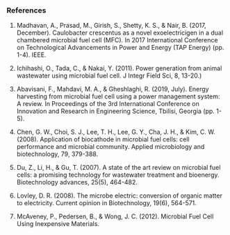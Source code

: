 ### References

1.	Madhavan, A., Prasad, M., Girish, S., Shetty, K. S., & Nair, B. (2017, December). Caulobacter crescentus as a novel exoelectricigen in a dual chambered microbial fuel cell (MFC). In 2017 International Conference on Technological Advancements in Power and Energy (TAP Energy) (pp. 1-4). IEEE.

2.	Ichihashi, O., Tada, C., & Nakai, Y. (2011). Power generation from animal wastewater using microbial fuel cell. J Integr Field Sci, 8, 13-20.)

3.	Abavisani, F., Mahdavi, M. A., & Gheshlaghi, R. (2019, July). Energy harvesting from microbial fuel cell using a power management system: A review. In Proceedings of the 3rd International Conference on Innovation and Research in Engineering Science, Tbilisi, Georgia (pp. 1-5). 

4.	Chen, G. W., Choi, S. J., Lee, T. H., Lee, G. Y., Cha, J. H., & Kim, C. W. (2008). Application of biocathode in microbial fuel cells: cell performance and microbial community. Applied microbiology and biotechnology, 79, 379-388.

5.	Du, Z., Li, H., & Gu, T. (2007). A state of the art review on microbial fuel cells: a promising technology for wastewater treatment and bioenergy. Biotechnology advances, 25(5), 464-482.

6.	Lovley, D. R. (2008). The microbe electric: conversion of organic matter to electricity. Current opinion in Biotechnology, 19(6), 564-571.

7.	McAveney, P., Pedersen, B., & Wong, J. C. (2012). Microbial Fuel Cell Using Inexpensive Materials.
